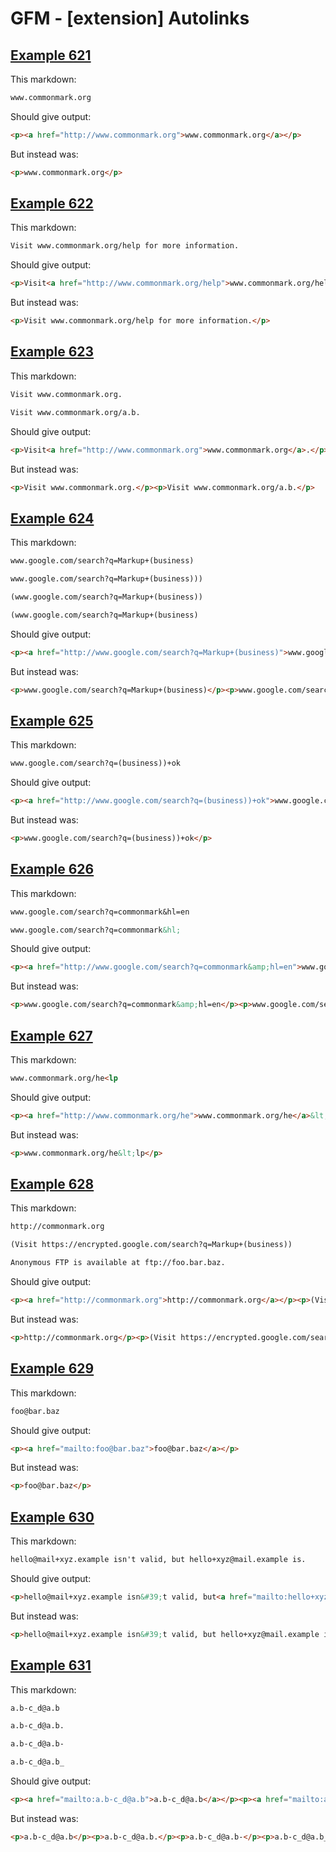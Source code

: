 # GFM - [extension] Autolinks

## [Example 621](https://github.github.com/gfm/#example-621)

This markdown:

```markdown
www.commonmark.org
```

Should give output:

```html
<p><a href="http://www.commonmark.org">www.commonmark.org</a></p>
```

But instead was:

```html
<p>www.commonmark.org</p>
```
## [Example 622](https://github.github.com/gfm/#example-622)

This markdown:

```markdown
Visit www.commonmark.org/help for more information.
```

Should give output:

```html
<p>Visit<a href="http://www.commonmark.org/help">www.commonmark.org/help</a>for more information.</p>
```

But instead was:

```html
<p>Visit www.commonmark.org/help for more information.</p>
```
## [Example 623](https://github.github.com/gfm/#example-623)

This markdown:

```markdown
Visit www.commonmark.org.

Visit www.commonmark.org/a.b.
```

Should give output:

```html
<p>Visit<a href="http://www.commonmark.org">www.commonmark.org</a>.</p><p>Visit<a href="http://www.commonmark.org/a.b">www.commonmark.org/a.b</a>.</p>
```

But instead was:

```html
<p>Visit www.commonmark.org.</p><p>Visit www.commonmark.org/a.b.</p>
```
## [Example 624](https://github.github.com/gfm/#example-624)

This markdown:

```markdown
www.google.com/search?q=Markup+(business)

www.google.com/search?q=Markup+(business)))

(www.google.com/search?q=Markup+(business))

(www.google.com/search?q=Markup+(business)
```

Should give output:

```html
<p><a href="http://www.google.com/search?q=Markup+(business)">www.google.com/search?q=Markup+(business)</a></p><p><a href="http://www.google.com/search?q=Markup+(business)">www.google.com/search?q=Markup+(business)</a>))</p><p>(<a href="http://www.google.com/search?q=Markup+(business)">www.google.com/search?q=Markup+(business)</a>)</p><p>(<a href="http://www.google.com/search?q=Markup+(business)">www.google.com/search?q=Markup+(business)</a></p>
```

But instead was:

```html
<p>www.google.com/search?q=Markup+(business)</p><p>www.google.com/search?q=Markup+(business)))</p><p>(www.google.com/search?q=Markup+(business))</p><p>(www.google.com/search?q=Markup+(business)</p>
```
## [Example 625](https://github.github.com/gfm/#example-625)

This markdown:

```markdown
www.google.com/search?q=(business))+ok
```

Should give output:

```html
<p><a href="http://www.google.com/search?q=(business))+ok">www.google.com/search?q=(business))+ok</a></p>
```

But instead was:

```html
<p>www.google.com/search?q=(business))+ok</p>
```
## [Example 626](https://github.github.com/gfm/#example-626)

This markdown:

```markdown
www.google.com/search?q=commonmark&hl=en

www.google.com/search?q=commonmark&hl;
```

Should give output:

```html
<p><a href="http://www.google.com/search?q=commonmark&amp;hl=en">www.google.com/search?q=commonmark&amp;hl=en</a></p><p><a href="http://www.google.com/search?q=commonmark">www.google.com/search?q=commonmark</a>&amp;hl;</p>
```

But instead was:

```html
<p>www.google.com/search?q=commonmark&amp;hl=en</p><p>www.google.com/search?q=commonmark&amp;hl;</p>
```
## [Example 627](https://github.github.com/gfm/#example-627)

This markdown:

```markdown
www.commonmark.org/he<lp
```

Should give output:

```html
<p><a href="http://www.commonmark.org/he">www.commonmark.org/he</a>&lt;lp</p>
```

But instead was:

```html
<p>www.commonmark.org/he&lt;lp</p>
```
## [Example 628](https://github.github.com/gfm/#example-628)

This markdown:

```markdown
http://commonmark.org

(Visit https://encrypted.google.com/search?q=Markup+(business))

Anonymous FTP is available at ftp://foo.bar.baz.
```

Should give output:

```html
<p><a href="http://commonmark.org">http://commonmark.org</a></p><p>(Visit<a href="https://encrypted.google.com/search?q=Markup+(business)">https://encrypted.google.com/search?q=Markup+(business)</a>)</p><p>Anonymous FTP is available at<a href="ftp://foo.bar.baz">ftp://foo.bar.baz</a>.</p>
```

But instead was:

```html
<p>http://commonmark.org</p><p>(Visit https://encrypted.google.com/search?q=Markup+(business))</p><p>Anonymous FTP is available at ftp://foo.bar.baz.</p>
```
## [Example 629](https://github.github.com/gfm/#example-629)

This markdown:

```markdown
foo@bar.baz
```

Should give output:

```html
<p><a href="mailto:foo@bar.baz">foo@bar.baz</a></p>
```

But instead was:

```html
<p>foo@bar.baz</p>
```
## [Example 630](https://github.github.com/gfm/#example-630)

This markdown:

```markdown
hello@mail+xyz.example isn't valid, but hello+xyz@mail.example is.
```

Should give output:

```html
<p>hello@mail+xyz.example isn&#39;t valid, but<a href="mailto:hello+xyz@mail.example">hello+xyz@mail.example</a>is.</p>
```

But instead was:

```html
<p>hello@mail+xyz.example isn&#39;t valid, but hello+xyz@mail.example is.</p>
```
## [Example 631](https://github.github.com/gfm/#example-631)

This markdown:

```markdown
a.b-c_d@a.b

a.b-c_d@a.b.

a.b-c_d@a.b-

a.b-c_d@a.b_
```

Should give output:

```html
<p><a href="mailto:a.b-c_d@a.b">a.b-c_d@a.b</a></p><p><a href="mailto:a.b-c_d@a.b">a.b-c_d@a.b</a>.</p><p>a.b-c_d@a.b-</p><p>a.b-c_d@a.b_</p>
```

But instead was:

```html
<p>a.b-c_d@a.b</p><p>a.b-c_d@a.b.</p><p>a.b-c_d@a.b-</p><p>a.b-c_d@a.b_</p>
```
